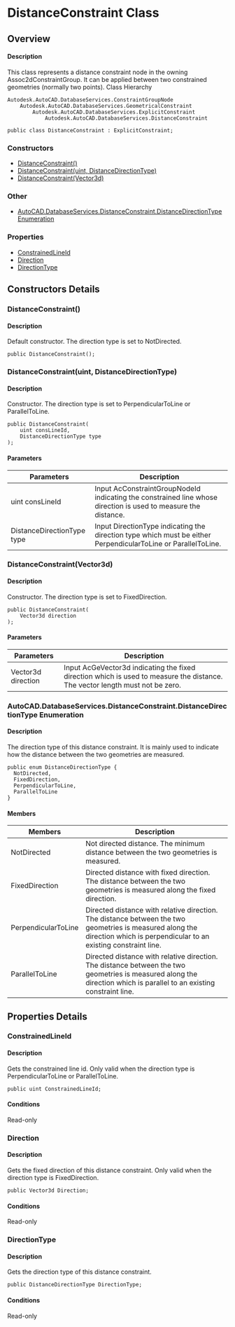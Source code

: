 # DistanceConstraint Class

## Overview

#### Description
This class represents a distance constraint node in the owning Assoc2dConstraintGroup. It can be applied between two constrained geometries (normally two points).
Class Hierarchy
```text
Autodesk.AutoCAD.DatabaseServices.ConstraintGroupNode
    Autodesk.AutoCAD.DatabaseServices.GeometricalConstraint
        Autodesk.AutoCAD.DatabaseServices.ExplicitConstraint
            Autodesk.AutoCAD.DatabaseServices.DistanceConstraint
```

```text
public class DistanceConstraint : ExplicitConstraint;
```

### Constructors

- [DistanceConstraint()](#distanceconstraint())
- [DistanceConstraint(uint, DistanceDirectionType)](#distanceconstraint(uint,-distancedirectiontype))
- [DistanceConstraint(Vector3d)](#distanceconstraint(vector3d))

### Other

- [AutoCAD.DatabaseServices.DistanceConstraint.DistanceDirectionType Enumeration](#autocad.databaseservices.distanceconstraint.distancedirectiontype-enumeration)

### Properties

- [ConstrainedLineId](#constrainedlineid)
- [Direction](#direction)
- [DirectionType](#directiontype)


## Constructors Details

### DistanceConstraint()

#### Description
Default constructor. The direction type is set to NotDirected.
```text
public DistanceConstraint();
```

### DistanceConstraint(uint, DistanceDirectionType)

#### Description
Constructor. The direction type is set to PerpendicularToLine or ParallelToLine.
```text
public DistanceConstraint(
    uint consLineId, 
    DistanceDirectionType type
);
```

#### Parameters
| Parameters | Description |
| --- | --- |
| uint consLineId | Input AcConstraintGroupNodeId indicating the constrained line whose direction is used to measure the distance. |
| DistanceDirectionType type | Input DirectionType indicating the direction type which must be either PerpendicularToLine or ParallelToLine. |

### DistanceConstraint(Vector3d)

#### Description
Constructor. The direction type is set to FixedDirection.
```text
public DistanceConstraint(
    Vector3d direction
);
```

#### Parameters
| Parameters | Description |
| --- | --- |
| Vector3d direction | Input AcGeVector3d indicating the fixed direction which is used to measure the distance. The vector length must not be zero. |

### AutoCAD.DatabaseServices.DistanceConstraint.DistanceDirectionType Enumeration

#### Description
The direction type of this distance constraint. It is mainly used to indicate how the distance between the two geometries are measured.
```text
public enum DistanceDirectionType {
  NotDirected,
  FixedDirection,
  PerpendicularToLine,
  ParallelToLine
}
```

#### Members
| Members | Description |
| --- | --- |
| NotDirected | Not directed distance. The minimum distance between the two geometries is measured. |
| FixedDirection | Directed distance with fixed direction. The distance between the two geometries is measured along the fixed direction. |
| PerpendicularToLine | Directed distance with relative direction. The distance between the two geometries is measured along the direction which is perpendicular to an existing constraint line. |
| ParallelToLine | Directed distance with relative direction. The distance between the two geometries is measured along the direction which is parallel to an existing constraint line. |


## Properties Details

### ConstrainedLineId

#### Description
Gets the constrained line id. Only valid when the direction type is PerpendicularToLine or ParallelToLine.
```text
public uint ConstrainedLineId;
```

#### Conditions
Read-only
### Direction

#### Description
Gets the fixed direction of this distance constraint. Only valid when the direction type is FixedDirection.
```text
public Vector3d Direction;
```

#### Conditions
Read-only
### DirectionType

#### Description
Gets the direction type of this distance constraint.
```text
public DistanceDirectionType DirectionType;
```

#### Conditions
Read-only
